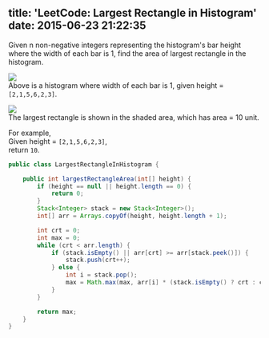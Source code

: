 title: 'LeetCode: Largest Rectangle in Histogram'
date: 2015-06-23 21:22:35
---
Given n non-negative integers representing the histogram's bar height where the width of each bar is 1, find the area of largest rectangle in the histogram.    

![](https://dn-myblog.qbox.me/img/leetcode/histogram.png)    
Above is a histogram where width of each bar is 1, given height = `[2,1,5,6,2,3]`.   

![](https://dn-myblog.qbox.me/img/leetcode/histogram_area.png)    
The largest rectangle is shown in the shaded area, which has area = 10 unit.   

For example,    
Given height = `[2,1,5,6,2,3]`,   
return `10`.

```java
public class LargestRectangleInHistogram {

    public int largestRectangleArea(int[] height) {
        if (height == null || height.length == 0) {
            return 0;
        }
        Stack<Integer> stack = new Stack<Integer>();
        int[] arr = Arrays.copyOf(height, height.length + 1);

        int crt = 0;
        int max = 0;
        while (crt < arr.length) {
            if (stack.isEmpty() || arr[crt] >= arr[stack.peek()]) {
                stack.push(crt++);
            } else {
                int i = stack.pop();
                max = Math.max(max, arr[i] * (stack.isEmpty() ? crt : crt - stack.peek() - 1));
            }
        }

        return max;
    }
}
```